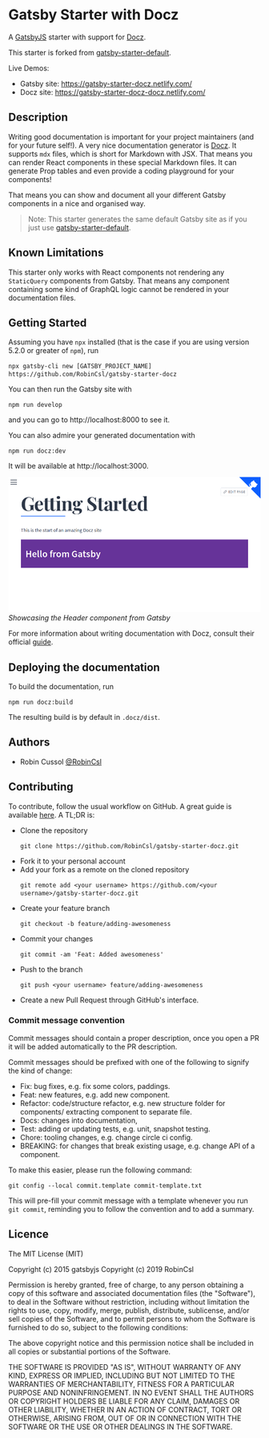 # Gatsby Starter with Docz

A [GatsbyJS](https://www.gatsbyjs.org/) starter with support for [Docz](https://www.docz.site/).

This starter is forked from [gatsby-starter-default](https://github.com/gatsbyjs/gatsby-starter-default).

Live Demos:

- Gatsby site: https://gatsby-starter-docz.netlify.com/
- Docz site: https://gatsby-starter-docz-docz.netlify.com/

## Description

Writing good documentation is important for your project maintainers (and for your future self!). A very nice documentation generator is [Docz](https://www.docz.site). It supports `mdx` files, which is short for Markdown with JSX. That means you can render React components in these special Markdown files. It can generate Prop tables and even provide a coding playground for your components!

That means you can show and document all your different Gatsby components in a nice and organised way.

> Note: This starter generates the same default Gatsby site as if you just use [gatsby-starter-default](https://github.com/gatsbyjs/gatsby-starter-default).

## Known Limitations

This starter only works with React components not rendering any `StaticQuery` components from Gatsby. That means any component containing some kind of GraphQL logic cannot be rendered in your documentation files.

## Getting Started

Assuming you have `npx` installed (that is the case if you are using version 5.2.0 or greater of `npm`), run

```
npx gatsby-cli new [GATSBY_PROJECT_NAME] https://github.com/RobinCsl/gatsby-starter-docz
```

You can then run the Gatsby site with

```
npm run develop
```

and you can go to http://localhost:8000 to see it.

You can also admire your generated documentation with

```
npm run docz:dev
```

It will be available at http://localhost:3000.

![](docz/docz-default-screen.png)
_Showcasing the Header component from Gatsby_

For more information about writing documentation with Docz, consult their official [guide](https://www.docz.site/introduction).

## Deploying the documentation

To build the documentation, run

```
npm run docz:build
```

The resulting build is by default in `.docz/dist`.

## Authors

- Robin Cussol [@RobinCsl](https://github.com/RobinCsl)

## Contributing

To contribute, follow the usual workflow on GitHub. A great guide is available [here](https://github.com/asmeurer/git-workflow). A TL;DR is:

- Clone the repository
  ```
  git clone https://github.com/RobinCsl/gatsby-starter-docz.git
  ```
- Fork it to your personal account
- Add your fork as a remote on the cloned repository
  ```
  git remote add <your username> https://github.com/<your username>/gatsby-starter-docz.git
  ```
- Create your feature branch
  ```
  git checkout -b feature/adding-awesomeness
  ```
- Commit your changes
  ```
  git commit -am 'Feat: Added awesomeness'
  ```
- Push to the branch
  ```
  git push <your username> feature/adding-awesomeness
  ```
- Create a new Pull Request through GitHub's interface.

### Commit message convention

Commit messages should contain a proper description, once you open a PR it will be added automatically to the PR description.

Commit messages should be prefixed with one of the following to signify the kind of change:

- Fix: bug fixes, e.g. fix some colors, paddings.
- Feat: new features, e.g. add new component.
- Refactor: code/structure refactor, e.g. new structure folder for components/ extracting component to separate file.
- Docs: changes into documentation,
- Test: adding or updating tests, e.g. unit, snapshot testing.
- Chore: tooling changes, e.g. change circle ci config.
- BREAKING: for changes that break existing usage, e.g. change API of a component.

To make this easier, please run the following command:

```
git config --local commit.template commit-template.txt
```

This will pre-fill your commit message with a template whenever you run `git commit`, reminding you to follow the convention and to add a summary.

## Licence

The MIT License (MIT)

Copyright (c) 2015 gatsbyjs
Copyright (c) 2019 RobinCsl

Permission is hereby granted, free of charge, to any person obtaining a copy
of this software and associated documentation files (the "Software"), to deal
in the Software without restriction, including without limitation the rights
to use, copy, modify, merge, publish, distribute, sublicense, and/or sell
copies of the Software, and to permit persons to whom the Software is
furnished to do so, subject to the following conditions:

The above copyright notice and this permission notice shall be included in all
copies or substantial portions of the Software.

THE SOFTWARE IS PROVIDED "AS IS", WITHOUT WARRANTY OF ANY KIND, EXPRESS OR
IMPLIED, INCLUDING BUT NOT LIMITED TO THE WARRANTIES OF MERCHANTABILITY,
FITNESS FOR A PARTICULAR PURPOSE AND NONINFRINGEMENT. IN NO EVENT SHALL THE
AUTHORS OR COPYRIGHT HOLDERS BE LIABLE FOR ANY CLAIM, DAMAGES OR OTHER
LIABILITY, WHETHER IN AN ACTION OF CONTRACT, TORT OR OTHERWISE, ARISING FROM,
OUT OF OR IN CONNECTION WITH THE SOFTWARE OR THE USE OR OTHER DEALINGS IN THE
SOFTWARE.
